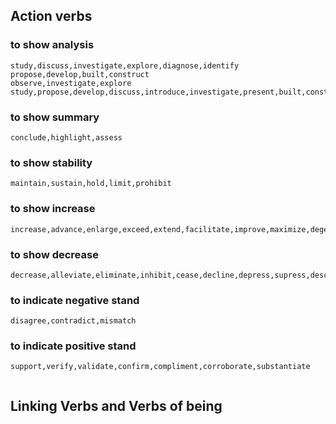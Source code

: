## Action verbs
### **to show analysis**
```
study,discuss,investigate,explore,diagnose,identify
propose,develop,built,construct
observe,investigate,explore
study,propose,develop,discuss,introduce,investigate,present,built,construct,form,explain,analyse,define,explore,diagnose,explore,identify
```
### **to show summary**
```
conclude,highlight,assess
```
### **to show stability**
```
maintain,sustain,hold,limit,prohibit
```
### **to show increase**
```
increase,advance,enlarge,exceed,extend,facilitate,improve,maximize,degenerate
```
### **to show decrease**
```
decrease,alleviate,eliminate,inhibit,cease,decline,depress,supress,descent,reduce,deteriorate
```
### **to indicate negative stand**
```
disagree,contradict,mismatch
```
### **to indicate positive stand**
```
support,verify,validate,confirm,compliment,corroborate,substantiate
```
```
```
## Linking Verbs and Verbs of being


